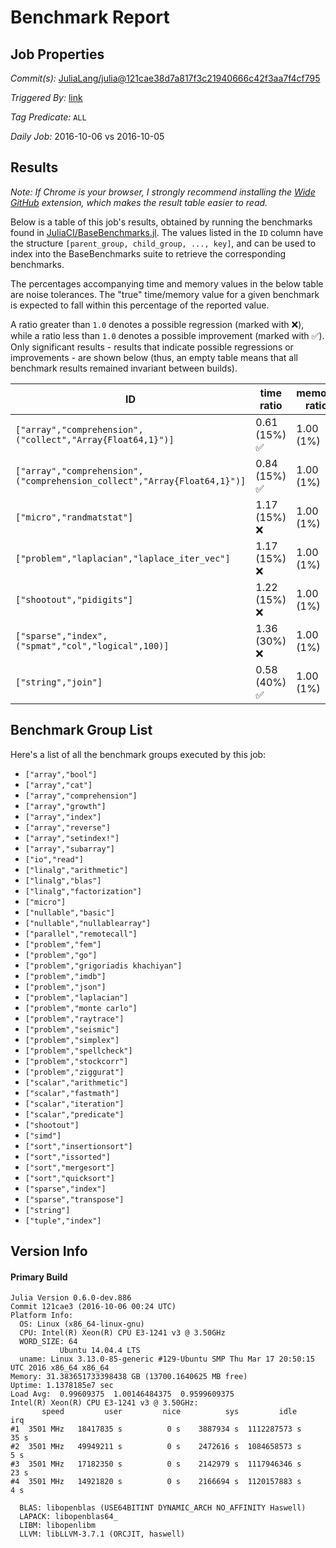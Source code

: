 # Benchmark Report

## Job Properties

*Commit(s):* [JuliaLang/julia@121cae38d7a817f3c21940666c42f3aa7f4cf795](https://github.com/JuliaLang/julia/commit/121cae38d7a817f3c21940666c42f3aa7f4cf795)

*Triggered By:* [link](https://github.com/JuliaLang/julia/commit/121cae38d7a817f3c21940666c42f3aa7f4cf795#commitcomment-19312950)

*Tag Predicate:* `ALL`

*Daily Job:* 2016-10-06 vs 2016-10-05

## Results

*Note: If Chrome is your browser, I strongly recommend installing the [Wide GitHub](https://chrome.google.com/webstore/detail/wide-github/kaalofacklcidaampbokdplbklpeldpj?hl=en)
extension, which makes the result table easier to read.*

Below is a table of this job's results, obtained by running the benchmarks found in
[JuliaCI/BaseBenchmarks.jl](https://github.com/JuliaCI/BaseBenchmarks.jl). The values
listed in the `ID` column have the structure `[parent_group, child_group, ..., key]`,
and can be used to index into the BaseBenchmarks suite to retrieve the corresponding
benchmarks.

The percentages accompanying time and memory values in the below table are noise tolerances. The "true"
time/memory value for a given benchmark is expected to fall within this percentage of the reported value.

A ratio greater than `1.0` denotes a possible regression (marked with :x:), while a ratio less
than `1.0` denotes a possible improvement (marked with :white_check_mark:). Only significant results - results
that indicate possible regressions or improvements - are shown below (thus, an empty table means that all
benchmark results remained invariant between builds).

| ID | time ratio | memory ratio |
|----|------------|--------------|
| `["array","comprehension",("collect","Array{Float64,1}")]` | 0.61 (15%) :white_check_mark: | 1.00 (1%)  |
| `["array","comprehension",("comprehension_collect","Array{Float64,1}")]` | 0.84 (15%) :white_check_mark: | 1.00 (1%)  |
| `["micro","randmatstat"]` | 1.17 (15%) :x: | 1.00 (1%)  |
| `["problem","laplacian","laplace_iter_vec"]` | 1.17 (15%) :x: | 1.00 (1%)  |
| `["shootout","pidigits"]` | 1.22 (15%) :x: | 1.00 (1%)  |
| `["sparse","index",("spmat","col","logical",100)]` | 1.36 (30%) :x: | 1.00 (1%)  |
| `["string","join"]` | 0.58 (40%) :white_check_mark: | 1.00 (1%)  |

## Benchmark Group List

Here's a list of all the benchmark groups executed by this job:

- `["array","bool"]`
- `["array","cat"]`
- `["array","comprehension"]`
- `["array","growth"]`
- `["array","index"]`
- `["array","reverse"]`
- `["array","setindex!"]`
- `["array","subarray"]`
- `["io","read"]`
- `["linalg","arithmetic"]`
- `["linalg","blas"]`
- `["linalg","factorization"]`
- `["micro"]`
- `["nullable","basic"]`
- `["nullable","nullablearray"]`
- `["parallel","remotecall"]`
- `["problem","fem"]`
- `["problem","go"]`
- `["problem","grigoriadis khachiyan"]`
- `["problem","imdb"]`
- `["problem","json"]`
- `["problem","laplacian"]`
- `["problem","monte carlo"]`
- `["problem","raytrace"]`
- `["problem","seismic"]`
- `["problem","simplex"]`
- `["problem","spellcheck"]`
- `["problem","stockcorr"]`
- `["problem","ziggurat"]`
- `["scalar","arithmetic"]`
- `["scalar","fastmath"]`
- `["scalar","iteration"]`
- `["scalar","predicate"]`
- `["shootout"]`
- `["simd"]`
- `["sort","insertionsort"]`
- `["sort","issorted"]`
- `["sort","mergesort"]`
- `["sort","quicksort"]`
- `["sparse","index"]`
- `["sparse","transpose"]`
- `["string"]`
- `["tuple","index"]`

## Version Info

#### Primary Build

```
Julia Version 0.6.0-dev.886
Commit 121cae3 (2016-10-06 00:24 UTC)
Platform Info:
  OS: Linux (x86_64-linux-gnu)
  CPU: Intel(R) Xeon(R) CPU E3-1241 v3 @ 3.50GHz
  WORD_SIZE: 64
           Ubuntu 14.04.4 LTS
  uname: Linux 3.13.0-85-generic #129-Ubuntu SMP Thu Mar 17 20:50:15 UTC 2016 x86_64 x86_64
Memory: 31.383651733398438 GB (13700.1640625 MB free)
Uptime: 1.1378185e7 sec
Load Avg:  0.99609375  1.00146484375  0.9599609375
Intel(R) Xeon(R) CPU E3-1241 v3 @ 3.50GHz: 
       speed         user         nice          sys         idle          irq
#1  3501 MHz   18417835 s          0 s    3887934 s  1112287573 s         35 s
#2  3501 MHz   49949211 s          0 s    2472616 s  1084658573 s          5 s
#3  3501 MHz   17182350 s          0 s    2142979 s  1117946346 s         23 s
#4  3501 MHz   14921820 s          0 s    2166694 s  1120157883 s          4 s

  BLAS: libopenblas (USE64BITINT DYNAMIC_ARCH NO_AFFINITY Haswell)
  LAPACK: libopenblas64_
  LIBM: libopenlibm
  LLVM: libLLVM-3.7.1 (ORCJIT, haswell)

```
